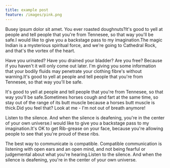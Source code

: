 ```yaml
---
title: example post
feature: /images/pink.png
---
```


Busey ipsum dolor sit amet. You ever roasted doughnuts?It's good to yell at people and tell people that you're from Tennesee, so that way you'll be safe.I would like to give you a backstage pass to my imagination.The magic Indian is a mysterious spiritual force, and we're going to Cathedral Rock, and that's the vortex of the heart. 

Have you urinated? Have you drained your bladder? Are you free? Because if you haven't it will only come out later. I'm giving you some information that your bodily fluids may penetrate your clothing fibre's without warning.It's good to yell at people and tell people that you're from Tennesee, so that way you'll be safe. 

It's good to yell at people and tell people that you're from Tennesee, so that way you'll be safe.Sometimes horses cough and fart at the same time, so stay out of the range of its butt muscle because a horses butt muscle is thick.Did you feel that? Look at me - I'm not out of breath anymore! 

Listen to the silence. And when the silence is deafening, you're in the center of your own universe.I would like to give you a backstage pass to my imagination.It's OK to get Rib-grease on your face, because you're allowing people to see that you're proud of these ribs. 

The best way to communicate is compatible. Compatible communication is listening with open ears and an open mind, and not being fearful or judgemental about what you're hearing.Listen to the silence. And when the silence is deafening, you're in the center of your own universe.